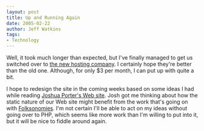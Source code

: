 ```yaml
---
layout: post
title: Up and Running Again
date: 2005-02-22
author: Jeff Watkins
tags:
- Technology
---
```


Well, it took much longer than expected, but I've finally managed to get us switched over to [the new hosting company](http://www.hostexcellence.com/). I certainly hope they're better than the old one. Although, for only $3 per month, I can put up with quite a bit.

I hope to redesign the site in the coming weeks based on some ideas I had while reading [Joshua Porter's Web site](http://www.bokardo.com/). Josh got me thinking about how the static nature of our Web site might benefit from the work that's going on with [Folksonomies](http://www.bokardo.com/archives/change_is_good/index.php). I'm not certain I'll be able to act on my ideas without going over to PHP, which seems like more work than I'm willing to put into it, but it will be nice to fiddle around again.